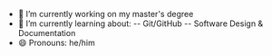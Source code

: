 - 🔭 I’m currently working on my master's degree
- 🌱 I’m currently learning about:
-- Git/GitHub
-- Software Design & Documentation
- 😄 Pronouns: he/him
